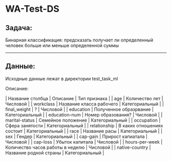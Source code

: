 # WA-Test-DS

## __Задача__:

Бинарная классификация: предсказать получает ли определенный человек больше или меньше определенной суммы

------------------------------------------------------------------------------------------------------------------

## __Данные__: 

Исходные данные лежат в директории test_task_ml

Описание:

| Название столбца | Описание | Тип признака |
| age | Количество лет | Числовой |
| workclass | Название класса рабочего | Категориальный |
| final_weight | ? | Числовой |
| education | Полученное образрвание | Категориальный |
| education-num | Номер образования? | Числовой |
| marital-status | Семейное положение | Категориальный |
| occupation | Сфера занятости | Категориальный |
| relationship | В каких отношениях состоит | Категориальный |
| race | Название расы | Категориальный |
| sex | Гендер | Категориальный |
| cap-gain | Прирост капиатала | Числовой |
| cap-loss | Убыток капитала | Числовой |
| hours-per-week | Количество часов работы в неделю | Числовой |
| native-country | Название родной страны | Категориальный |
